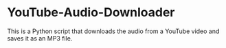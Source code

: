 # YouTube-Audio-Downloader
This is a Python script that downloads the audio from a YouTube video and saves it as an MP3 file.
